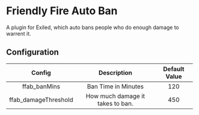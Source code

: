# Friendly Fire Auto Ban
A plugin for Exiled, which auto bans people who do enough damage to warrent it.

## Configuration
| Config                | Description     | Default Value  |
|:---------------------:|:---------------:|:--------------:|
| ffab_banMins          | Ban Time in Minutes     | 120            |
| ffab_damageThreshold  | How much damage it takes to ban. | 450            |
